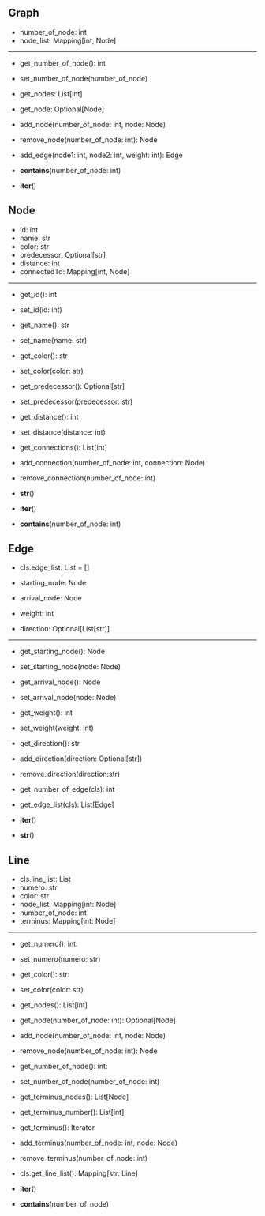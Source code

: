 ## Graph

+ number_of_node: int
+ node_list: Mapping[int, Node]
---
+ get_number_of_node(): int
+ set_number_of_node(number_of_node)

+ get_nodes: List[int]
+ get_node: Optional[Node]
+ add_node(number_of_node: int, node: Node)
+ remove_node(number_of_node: int): Node

+ add_edge(node1: int, node2: int, weight: int): Edge

+ __contains__(number_of_node: int)
+ __iter__()


## Node

+ id: int
+ name: str
+ color: str
+ predecessor: Optional[str]
+ distance: int
+ connectedTo: Mapping[int, Node]
---
+ get_id(): int
+ set_id(id: int)

+ get_name(): str
+ set_name(name: str)

+ get_color(): str
+ set_color(color: str)

+ get_predecessor(): Optional[str]
+ set_predecessor(predecessor: str)

+ get_distance(): int
+ set_distance(distance: int)

+ get_connections(): List[int]
+ add_connection(number_of_node: int, connection: Node)
+ remove_connection(number_of_node: int)

+ __str__()
+ __iter__()
+ __contains__(number_of_node: int)


## Edge
+ cls.edge_list: List = []

+ starting_node: Node
+ arrival_node: Node
+ weight: int
+ direction: Optional[List[str]]
---
+ get_starting_node(): Node
+ set_starting_node(node: Node)

+ get_arrival_node(): Node
+ set_arrival_node(node: Node)

+ get_weight(): int
+ set_weight(weight: int)

+ get_direction(): str
+ add_direction(direction: Optional[str])
+ remove_direction(direction:str)

+ get_number_of_edge(cls): int
+ get_edge_list(cls): List[Edge]

+ __iter__()
+ __str__()



## Line
+ cls.line_list: List
+ numero: str
+ color: str
+ node_list: Mapping[int: Node]
+ number_of_node: int
+ terminus: Mapping[int: Node]
---
+ get_numero(): int:
+ set_numero(numero: str)

+ get_color(): str:
+ set_color(color: str)

+ get_nodes(): List[int]
+ get_node(number_of_node: int): Optional[Node]
+ add_node(number_of_node: int, node: Node)
+ remove_node(number_of_node: int): Node

+ get_number_of_node(): int:
+ set_number_of_node(number_of_node: int)

+ get_terminus_nodes(): List[Node]
+ get_terminus_number(): List[int]
+ get_terminus(): Iterator

+ add_terminus(number_of_node: int, node: Node)
+ remove_terminus(number_of_node: int)

+ cls.get_line_list(): Mapping[str: Line]

+ __iter__()
+ __contains__(number_of_node)
